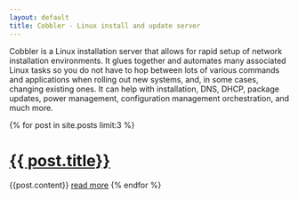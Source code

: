 ```yaml
---
layout: default
title: Cobbler - Linux install and update server
---
```

Cobbler is a Linux installation server that allows for rapid setup of network installation environments. It glues together and automates many associated Linux tasks so you do not have to hop between lots of various commands and applications when rolling out new systems, and, in some cases, changing existing ones.  It can help with installation, DNS, DHCP, package updates, power management, configuration management orchestration, and much more.

{% for post in site.posts limit:3 %}
# [{{ post.title}}]({{post.url}}) #
{{post.content}}
<a href="{{ post.url }}" title="read more">read more</a>
{% endfor %}
